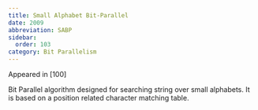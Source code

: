 ```yaml
---
title: Small Alphabet Bit-Parallel
date: 2009
abbreviation: SABP
sidebar:
  order: 103
category: Bit Parallelism
---
```


Appeared in [100]

Bit Parallel algorithm designed for searching string over small alphabets. It is based on a position related character matching table.
